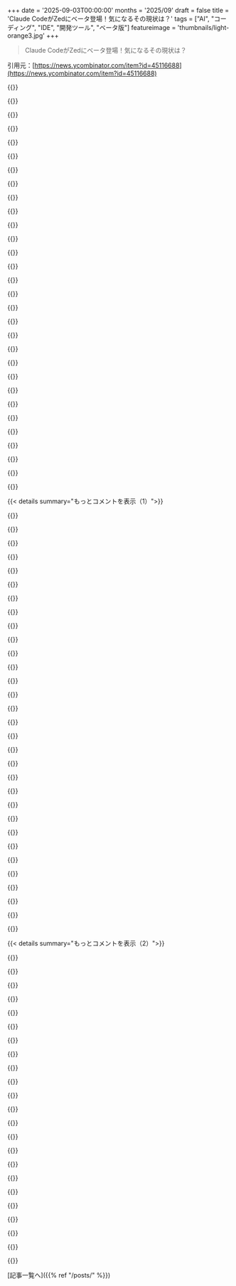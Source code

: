 +++
date = '2025-09-03T00:00:00'
months = '2025/09'
draft = false
title = 'Claude CodeがZedにベータ登場！気になるその現状は？'
tags = ["AI", "コーディング", "IDE", "開発ツール", "ベータ版"]
featureimage = 'thumbnails/light-orange3.jpg'
+++

> Claude CodeがZedにベータ登場！気になるその現状は？

引用元：[https://news.ycombinator.com/item?id=45116688](https://news.ycombinator.com/item?id=45116688)




{{<matomeQuote body="Zedは好きだけど、Claude Code SDKベースのせいで色々未完成だね。/compactコマンドがないから「Prompt too long」エラーで困るし、モデル切り替えやPlan modeもない。IDEの問題も検出してくれないし、ZedのDiscordではAnthropicの担当者に相談しろって言われたよ。現状はZed内でターミナル使う方がマシだね。" userName="agrippanux" createdAt="2025/09/04 04:38:46" color="#ff5c5c">}}




{{<matomeQuote body="Agent Modelは最近出たばかりで、GitHubのIssue見ても急いでリリースしたって感じだね。でも、AI分野ではよくあることだし、基礎ができてればスラッシュコマンドとか小さい機能は後からいくらでも追加できるから、悪いことじゃないと思うよ。" userName="dewey" createdAt="2025/09/04 07:54:07" color="">}}




{{<matomeQuote body="正直、/compactは使ったことないな。いつも/clearして、必要なコンテキストを新しく読み込むんだ。今のところ、コンパクトされたコンテキストってあんまり役に立つとは思えないんだよね。" userName="manmal" createdAt="2025/09/04 06:50:02" color="">}}




{{<matomeQuote body="/compact後ってモデルが混乱しがちだから、俺も/clear派だよ。Claude Codeには、会話ログ、実行コマンドとその結果、成功や失敗、学んだこと、次の計画まで全部記録するように指示してる。コンテキストがいっぱいになったら/clearして、新しいセッションでこのワークログを読み込ませれば、混乱せずに作業を再開できるんだ。ワークログはコンテキストがポータブルになるから超便利だよ。" userName="beefsack" createdAt="2025/09/04 09:02:52" color="#ff33a1">}}




{{<matomeQuote body="/compactのコツは、パラメータを指定することだよ。「/compact XZYに焦点を当てて、次のステップはFOOBAR、BARFOOの概要を残して」みたいにね。そうすれば、要約がずっと的確で役立つようになる。ワークログやPRDはどっちにしろ必須だけどね！" userName="danielbln" createdAt="2025/09/04 11:45:26" color="#ff5733">}}




{{<matomeQuote body="最初はPRDスペックを使ってるんだけど、「ワークログ」ってどうやるのか気になるな。Claude Codeでそれをする具体的な例とかある？" userName="felciano" createdAt="2025/09/04 12:53:38" color="">}}




{{<matomeQuote body="「PRDのフェーズ1を実装し、完了したらPRDを更新してフェーズ2に進む。」みたいに指示すればいいよ。" userName="danielbln" createdAt="2025/09/04 13:04:50" color="">}}




{{<matomeQuote body="そうそう、まさに俺もそんな感じで使ってるよ。/compactも/clearもそれぞれ価値があって、使い分けが大事だね。<br>俺の頭の中ではこんな感じかな：<br>- すぐに直したい／コンテキストを広げたい時 → /compactしてそのまま作業続行<br>- 次のフェーズに移る時 → 引継ぎドキュメントやワークログを更新してもらって、新しいフェーズに送る" userName="raduan" createdAt="2025/09/04 14:42:14" color="#ff5c5c">}}




{{<matomeQuote body="これ、ありがとう！そんな方法があるなんて知らなかったよ。" userName="xd1936" createdAt="2025/09/04 12:43:47" color="">}}




{{<matomeQuote body="Claude Codeを使って、自分で現在の状態を.mdファイルにまとめてから/clearして、そのファイルを新しいコンテキストとして読み込むといいよ。<br>/compactに似てるけど、これでコンテキストを細かく制御できるし、問題があれば修正してやり直せるから便利。" userName="furyofantares" createdAt="2025/09/04 18:10:12" color="#ff5733">}}




{{<matomeQuote body="これらの問題はSDKのせいみたいだから、AnthropicにSDKを採用してもらうのが唯一の現実的な解決策だね。" userName="mi_lk" createdAt="2025/09/04 07:03:40" color="">}}




{{<matomeQuote body="最初は期待したけど、これは実用ツールじゃなくてデモって感じだね。UIはいいけど、プロンプトの長さ制限が厳しくてすぐダメになったよ。<br>数ヶ月後にまた見てみる。" userName="cmrdporcupine" createdAt="2025/09/04 13:45:00" color="">}}




{{<matomeQuote body="Zed好きだからClaudeのネイティブサポートは嬉しいな！<br>ただ、AIオートコンプリートはCursorの方がまだ優秀だと思う。<br>Zedが資金調達したって聞いてよかった。これはCursorに対抗できる質の高いIDEになるための大きな一歩だね。https://benswift.me/blog/2025/07/23/running-claude-code-with...https://zed.dev/blog/sequoia-backs-zed" userName="ppeetteerr" createdAt="2025/09/03 17:35:47" color="#ff5733">}}




{{<matomeQuote body="Zedはコード生成の質はイマイチだけど、Electronアプリじゃないのは評価できるね。" userName="cnqso" createdAt="2025/09/03 18:09:36" color="">}}




{{<matomeQuote body="ホントだよ！Cursorで一番使えるのはAIオートコンプリートであって、エージェントじゃないんだよな。" userName="scottcorgan" createdAt="2025/09/03 18:37:59" color="">}}




{{<matomeQuote body="ZedがOllamaみたいなローカルAIでオートコンプリートを追加できないのは意外だったな。Qwen 2.5 coderみたいに小さくても十分だしオフラインでも動くんだ。<br>Zedみたいな会社がAIモデルのライセンスを売ってくれて、ローカルで実行できると嬉しい。<br>プログラミングドキュメントとかに特化した10-15Bパラメータのモデルなら、結構な値段でも買うよ。" userName="hajile" createdAt="2025/09/03 18:39:27" color="#ff5733">}}




{{<matomeQuote body="もう全てのHNスレッドに、Electronをディスる自動投稿があれば時間短縮になるのにね。" userName="llbbdd" createdAt="2025/09/03 20:05:59" color="">}}




{{<matomeQuote body="Electronは開発者には便利だけど、パフォーマンスやUXを犠牲にするダメなやり方だよ。コーディングエージェントのおかげで、これからはAIが他のプラットフォームの面倒を見てくれるから、みんなネイティブフレームワークに戻って、一つのプラットフォーム向けにコードを書くべきだね。" userName="dcreater" createdAt="2025/09/04 01:34:24" color="#ff5c5c">}}




{{<matomeQuote body="Electron批判は古い幻想だし、そんなことは絶対に起こらないよ。プログラミングはもっと使いやすくなる方向へ進むんだ。<br>HNの奴らを感動させるためだけに、わざわざクロスプラットフォームのネイティブアプリを作るなんて、誰も時間の無駄はしないよ。devex（開発者体験）を軽視してる連中との違いだな。" userName="llbbdd" createdAt="2025/09/04 05:32:14" color="#ff33a1">}}




{{<matomeQuote body="最近はCursorよりZedを使ってるんだけど、唯一オートコンプリートだけが足りないんだよね。リファクタリングとか定型コードが多い時はCursorが最強。Zedのオートコンプリートがもっと良くなったら、Cursorはもういらないな。" userName="mac-monet" createdAt="2025/09/04 02:12:28" color="#785bff">}}




{{<matomeQuote body="Zedって、node.jsランタイムと何百MBものJavaScriptを含んでるんだよね。結局、実質Electronじゃん。" userName="TiredOfLife" createdAt="2025/09/03 19:12:28" color="">}}




{{<matomeQuote body="ちょっと気になるんだけど、Cursorにそのまま留まらないのはなんでなの？" userName="andreygrehov" createdAt="2025/09/04 03:15:48" color="">}}




{{<matomeQuote body="話はズレてないよ。Zedエディタについて議論してるんだから。彼らのマーケティング戦略は「Electronじゃない」「Rust製」「ネイティブ」「VSCodeより速い」ってのが売りでしょ？これこそが、みんながZedに乗り換える唯一の理由なんだから。" userName="arianvanp" createdAt="2025/09/04 06:11:08" color="#ff33a1">}}




{{<matomeQuote body="本当にそうなのかな？結局、仕事ができればいいわけで。理想的な価値観なんて、仕事には役立たないよ。だから、自分に一番合ったエディタと必要な機能を選ぶ。で、今はZedがそれじゃないってだけ。" userName="shreddit" createdAt="2025/09/03 18:15:35" color="#45d325">}}




{{<matomeQuote body="全くのデタラメだね。このブログ記事を読んでみてよ。<br>https://zed.dev/blog/videogame<br>https://zed.dev/blog/we-have-to-start-over" userName="skhameneh" createdAt="2025/09/03 19:44:23" color="#45d325">}}




{{<matomeQuote body="私にとっては、エディタがツールの中で一番重要。AI機能は二の次なんだ。Zedはパフォーマンスもユーザーエクスペリエンスも完璧にこなしてる（うん、エディタにはそれが大事だよね）。AIのゴリゴリユーザーじゃないけど、Zedのインラインサジェストとか、ZedのサブスクでOpus 4.1をたまに使ってるよ。" userName="barkerja" createdAt="2025/09/04 03:48:30" color="#ff33a1">}}




{{<matomeQuote body="私も同じ意見だよ。AIエージェントはあんまり使わないけど、オートコンプリートは好き。でも、GitHub Copilotもこの点ではかなり良くなってきたって聞くけど、どうなんだろう？最近は比較してないんだ。もしパフォーマンスが同じなら、メインIDEがフォーク版なのが嫌だから、GitHub Copilotに戻ることも真剣に考えるだろうね。CursorでAIとは関係ないバグにたまに遭遇するし、修正が遅れたり、フォークが原因の新しいバグじゃないかって心配になるんだ。複雑なコードベースをフォークすることの宿命みたいなものだね。" userName="danenania" createdAt="2025/09/03 21:25:09" color="#ff33a1">}}




{{<matomeQuote body="もうCursorのオートコンプリートが本当に嫌いになったよ。積極的すぎてもうコード書けないんだ。タブだけじゃなくて、CMDまで乗っ取られたみたい。" userName="epolanski" createdAt="2025/09/03 23:52:18" color="#785bff">}}




{{<matomeQuote body="彼らは追いついてないね。時間があったのにしなかったんだ。最近オートコンプリートモデルを4o-miniから4.1-miniに変えたけど、賢くなったわけじゃない。去年のCursorの魔法みたいな体験とは違うよ（最近試してないから、今はもっと良いかもだけど）。WindsurfがCursorの魔法に一番近いって聞いたよ。Windsurfの無料プランで無制限のオートコンプリートが使えるらしいし、試してみようかな。" userName="debian3" createdAt="2025/09/03 22:43:43" color="#38d3d3">}}




{{<matomeQuote body="Zedでローカルモデル使えるってさ！Threadの設定からOllamaを選べるよ。" userName="kilohotel" createdAt="2025/09/03 22:18:56" color="#785bff">}}




{{< details summary="もっとコメントを表示（1）">}}

{{<matomeQuote body="ZedのAI補完はCursorに及ばないし、Zedは不安定でよくクラッシュする。AIプロンプト評価で全チャット履歴が送られるのは、会社にとって大問題だろう。Zedの資金調達は嬉しいが、Sequoiaは後々面倒なVCだ。CursorにはWindsurf、Neo-Vim、Helix、Emacs、Jetbrainsなど競合は多い。AIに全て任せる働き方を望まない人もいるんだ。https://zed.dev/blog/sequoia-backs-zed" userName="kelthuzad" createdAt="2025/09/03 20:37:12" color="#785bff">}}




{{<matomeQuote body="エディターの自動補完は苦手だな。それよりもAIエージェントとペアプロする方がいいよ。エージェントにいっぱいコンテキスト与えて、実装させて、レビューして修正するって感じ。会社のルールでローカルのセルフホストモデルを使わなきゃいけないから、自動補完は邪魔なんだよね。Claude Codeは企業のAWS Bedrockアカウントで使ってるよ。" userName="3uler" createdAt="2025/09/04 08:15:37" color="#ff33a1">}}




{{<matomeQuote body="プログラミングやビジネスライティングに特化した、もっと小さなパラメータのモデルが欲しいって話だけど、今のLLMの賢さには大量のデータでの事前学習が必要なんだ。プログラミングやビジネス文書だけじゃ良いモデルを学習させるには足りないよ。" userName="rolisz" createdAt="2025/09/03 19:47:12" color="#38d3d3">}}




{{<matomeQuote body="プラグインサポートがないとダメだね。" userName="iamsaitam" createdAt="2025/09/03 19:38:46" color="">}}




{{<matomeQuote body="Electronの話なんて2015年からずっと同じで、もう飽き飽きだよ。" userName="evilduck" createdAt="2025/09/04 04:11:07" color="">}}




{{<matomeQuote body="動きが悪いなら悪いって言えよ。Rust製だって？他になんか特別な理由でもあるの？私たちは面白い技術を議論するフォーラムなの？それともVSCodeの代替品について語る場所？で、結局誰が乗り換えてるんだ？製品作ってる人たち？それともHNで変な指標を気にしてる人たち？" userName="llbbdd" createdAt="2025/09/04 06:22:19" color="">}}




{{<matomeQuote body="同意するよ、ZedのCopilot連携はCursorに比べて全然ダメだったから、それがZedを使わないことにした決め手の一つだったな。" userName="slekker" createdAt="2025/09/03 19:40:27" color="">}}




{{<matomeQuote body="メインの意見には同意だけど、俺はバッテリーで作業することが多いから、ネイティブアプリとElectronアプリだと、バッテリーの持ちで数時間の差が出るんだよね。充電サイクルが2倍になるのは理想的じゃないな。" userName="ics" createdAt="2025/09/03 19:17:36" color="#785bff">}}




{{<matomeQuote body="だから俺はオートコンプリート用にnano_coder 0.5b FTを数日で自分で作ったんだ。もっと良くなったv2をリリースする予定だよ！<br>https://huggingface.co/srisree/nano_coder" userName="SquidJack" createdAt="2025/09/04 03:22:13" color="">}}




{{<matomeQuote body="Zedをインストールしてる人たちは乗り換えてるんだよ。何が言いたいのかよくわかんないな。Zedの話題でZedについて話してる人たちに文句言ってるの？<br>Zedは最近すごく成功してるみたいで、唯一の差別化ポイントは「ゼロから高速」ってことだね。VS Codeより機能は少ないし、CursorよりAI機能は劣るけど、それでもみんな気に入ってるみたいだ。結局、VS Code派生にうんざりしてる人たちの市場があるんだな。" userName="arianvanp" createdAt="2025/09/04 08:14:07" color="#ff5c5c">}}




{{<matomeQuote body="Zedを試したいけど、Helixモードはまだ若そうだな。Vimモードも良さそうだけど、Helixモードから離れられないんだ（もちろん、Helixの入力設定を自分でいじってるのもあるし）。<br>望む入力スキームに合うエディタを見つけるのが難しいのは、昔のLSP登場以前を思い出すよ。言語機能でエディタを選んでた時代だね。新しいエディタでもこういうテキスト編集の基本機能が動くように、共通のエディタインターフェースが必要なのかなって思う。かなりの摩擦があるように感じるし。" userName="unshavedyak" createdAt="2025/09/03 17:05:49" color="#ff5733">}}




{{<matomeQuote body="同感だよ。他の部分と分離された、真にプラグイン可能な編集モデルを持つエディタを夢見てきたんだ。Yiはそういう風に設計されてたと思う。Emacs風、Vim風、あるいは自分でモデルをコンパイルできた。<br>EmacsやVimに加えてHelixやKakouneも使ったけど、制限や機能セット、プラグイン地獄にうんざりするよ。<br>Zedを追ってたんだけど、Helixモードを追加したり編集モデルをよりモジュール化できるように再設計したみたいだね。まだかなり新しいけど、バグ修正は速い。もう一度試してみるよ。<br>ここのディスカッションも良いね：https://github.com/zed-industries/zed/discussions/6447<br>Kiにも言及してて、それも良さそう。Helixの矛盾点をいくつか比較してるよ：https://ki-editor.github.io/ki-editor/docs/comparisons/<br>俺はHelixよりKakouneの方が好きだったな（一貫性があったから）。でも、君が言ってるように、編集モデルを簡単に交換できれば、機能でエディタを選べるようになるし、機能とエルゴノミクスな編集モデルの間でトレードオフしなくて済む。皮肉なことに、KiはVS Code内で使える（Vimもそうだけどね）、でもVS Codeは本当にデカくて遅い…" userName="diegs" createdAt="2025/09/03 18:50:26" color="#785bff">}}




{{<matomeQuote body="本当にプラグイン可能なエディタはEmacsだよ。<br>俺も何ヶ月もNeoVim、Emacs、そしてHelixを試してきた。Helixには1年費やしたけど、もっと完全なものが欲しくてZedに乗り換えたんだ。Helixのモーダル編集は可能な限り持ち込んだよ。<br>でも、Emacs。Emacsこそが本当に好きなように何でもなれるんだ。LSPやTree-sitterもついに使えるようになって、ようやく正気を取り戻してEmacsで俺のHelixを構築し始めたところさ。" userName="onehair" createdAt="2025/09/03 20:48:34" color="#785bff">}}




{{<matomeQuote body="どっかの過激なチームが「よし、Emacsを速くするぞ！」って言って、実際に成し遂げてくれたらいいのに。LLMを使えば今は確かに少しは簡単になったけど、それでもかなり大変だよな。" userName="yewenjie" createdAt="2025/09/03 22:37:49" color="">}}




{{<matomeQuote body="LLMを使っても全然簡単にはならないよ。<br>でも、そういうチームはいるさ ;)" userName="conartist6" createdAt="2025/09/04 08:10:42" color="">}}




{{<matomeQuote body="Epsilonは速いEmacsだよ。" userName="haute_cuisine" createdAt="2025/09/04 07:53:51" color="">}}




{{<matomeQuote body="ZedにHelixモードがあるのは嬉しいんだけど、前回試した時はキーマップが未翻訳のところがあったからVimモードに戻っちゃったよ。ベータ版や自作フォークのツールはもう限界だからね。Helixユーザーとして、正直Helixのキーマップが好きかどうか、それともTUI IDEが手軽に使えるから我慢してるのか疑問に思うこともあるけど、今じゃもうHelixモードの筋肉記憶が染み付いてるんだよね。" userName="lemontheme" createdAt="2025/09/04 06:18:08" color="#ff33a1">}}




{{<matomeQuote body="Neovimってサーバーモードで動かせるんだ。VSCodeでNeovimを使ってるのは、その機能のおかげなんだよ。Helixもサーバーモードを実装すれば、どんなエディタにも統合できるようになるんじゃないかな。" userName="bobbylarrybobby" createdAt="2025/09/03 21:05:25" color="#785bff">}}




{{<matomeQuote body="HelixはLSPサポートが良いみたいだね。うちの会社で使ってる言語でフルサポートされてないのはGraphQLだけで、これだけオートインデントが効かないんだ。EmacsでHelixみたいなのを試したいならmeow-modeがあるよ。俺はHelixユーザーじゃないけど、meowをHelixっぽく設定するのは難しくないはずだよ。" userName="Karrot_Kream" createdAt="2025/09/03 18:18:00" color="#ff33a1">}}




{{<matomeQuote body="Vimのバインディングに慣れてるなら、Helixの「オブジェクト→アクション」っていう仕組みにそこまで価値があるのかな？" userName="yes_but_no" createdAt="2025/09/03 18:13:03" color="">}}




{{<matomeQuote body="俺も同じこと考えてたんだけど、数年前にHelixを使ってみたらもう手放せなくなっちゃった。本当に快適だし、必要な機能がほとんど最初から入ってるのが最高だよ。VimとかNeoVimの設定で時間かけすぎたなって思うもん。" userName="sxg" createdAt="2025/09/03 19:29:52" color="#ff5c5c">}}




{{<matomeQuote body="俺にとっては、間違いなく価値があるね。それに、筋肉記憶を切り替えるのは結構大変なんだよ。ずっと前にKakouneに切り替えて、その後デザインがもっと好きだったからHelixに変えたんだ。" userName="unshavedyak" createdAt="2025/09/03 19:06:17" color="">}}




{{<matomeQuote body="Helixは4年くらい前からあるよ、Zedの2倍も古いんだぜ！" userName="dcre" createdAt="2025/09/03 19:55:22" color="">}}




{{<matomeQuote body="いや、同じくらいだよ。Zedは2021年2月20日に今のUIフレームワークで再構築を始めたんだ。" userName="valtism" createdAt="2025/09/03 21:33:05" color="#785bff">}}




{{<matomeQuote body="同じ問題に直面したよ。Helixモードを試して興奮したのに、当然Backspaceショートカットがないって気づいたんだ。そりゃそうだろ、でもやっぱりHelixに戻っちゃった！" userName="chamomeal" createdAt="2025/09/03 19:04:12" color="">}}




{{<matomeQuote body="えっ、Helixモードなんてあるの？Helixを学びたいし、ちょっとした編集で使いたいと思ってたけど、どのエディタにもHelixモードがあるのは初めて知ったよ。" userName="artdigital" createdAt="2025/09/04 02:47:04" color="">}}




{{<matomeQuote body="Zedのコンセプトや基盤は好きだし、もっとこういうツールが欲しいんだけど、細かい点で使いにくいんだよね。<br>設定管理がごちゃ混ぜだし、”settings.json”をすぐに開いたり、再起動時に開いてほしい。あと、ネイティブツール呼び出し対応してないLLMを使えるようにしてほしいな。UIも新参者にはちょっと散らかってて圧倒される感じ。エンジニア向けって感じで、初心者には優しくないよね。でも、致命的な欠点じゃないから、また後で試してみるかも。" userName="skhameneh" createdAt="2025/09/03 18:17:31" color="#ff33a1">}}




{{<matomeQuote body="細かい問題は急速に良くなってるよ。半年前はZedにいくつか小さい問題があったけど、ほとんど修正されちゃったんだ。" userName="honeycrispy" createdAt="2025/09/03 18:29:28" color="">}}




{{<matomeQuote body="そうは言っても、Zedとプラグインの間で変更が多すぎて、何が壊れたのか突き止めるのが大変なんだよね。" userName="bradgessler" createdAt="2025/09/04 01:32:52" color="">}}




{{<matomeQuote body="ちなみに、Zedには”settings.json”を開くデフォルトのキーバインドがあると思うよ。Ctrl+,だね。これも設定できるんじゃないかな？" userName="gm678" createdAt="2025/09/03 18:47:35" color="#45d325">}}

{{</details>}}




{{< details summary="もっとコメントを表示（2）">}}

{{<matomeQuote body="MacBookユーザーにプロヒント！macOSではcmd+,がどんなアプリでも設定を開く標準的なキーバインドだよ。" userName="iknowstuff" createdAt="2025/09/04 02:58:36" color="">}}




{{<matomeQuote body="Commandキーを押しながらコンマキーを押すってことだよ。それは使えるはず。" userName="nkantar" createdAt="2025/09/04 03:38:50" color="">}}




{{<matomeQuote body="コマンドパレットで”open settings”って検索しても開けるよ。あと、”settings.json”エディタはLSPサポートもしてるんだ。" userName="olejorgenb" createdAt="2025/09/04 23:01:13" color="#38d3d3">}}




{{<matomeQuote body="Zedのセットアップに苦労したよ。パワーユーザー向けエディタは良いんだけど、シンタックスハイライトのオプションが少なすぎて諦めたんだ。SublimeTextの素晴らしいシステムに慣れてるからかもしれないけど、全然足りなかったね。Vimモードのキーバインディングも変だけど、慣れればいけるかも。でも関数と引数、ローカル変数の色分けは絶対譲れない！<br>AI機能も含め、また近いうちに試したいな！" userName="bbor" createdAt="2025/09/03 18:30:20" color="#ff5c5c">}}




{{<matomeQuote body="Zedはツール呼び出しなしでLLMを実行できる方法があるよ。エージェントペインのメニューから”new text thread”を選べばいい。たぶんキーボードショートカットもあると思うけど、今スマホだからわからないな。" userName="throw47592" createdAt="2025/09/04 01:02:32" color="#785bff">}}




{{<matomeQuote body="もう一度確認してみるけど、俺が試した限り、スレッドを開始しようとすると全部ペイロードにツール呼び出しが入ってたんだ。ツール呼び出しの指示なしでメッセージを送るのが無理だったよ。キミが言ってることはまさに俺が試したことと同じだ。Zedを再起動しながら6種類以上のモデル設定を試したけど、ドキュメントとZedが設定しようとすることが違うし、フィールドも組み込みの型チェックと合わないんだ。openaiとかopenai_compatible、openrouterも試したけど、RESTサーバーへのリクエストは全部ツール呼び出しを含んでいたよ。" userName="skhameneh" createdAt="2025/09/04 01:21:40" color="#ff5733">}}




{{<matomeQuote body="モデル選択のドロップダウンの隣にツールプロファイルを選択するドロップダウンがあるはずだよ。”Minimal”を選べばツールなしだ。”New text thread”もツールなしのはずだよ。<br>https://zed.dev/docs/ai/agent-panel#profiles" userName="deredede" createdAt="2025/09/04 07:03:22" color="#ff5733">}}




{{<matomeQuote body="テキストスレッドにはツールがないよ。LLMの応答も含めて自由に編集できるただのMarkdownテキストだから、LLMとの煩わしいやり取りなしで自分で細かい修正ができるんだ。ただ、キャッシュ最適化が犠牲になる可能性はあるけどね。" userName="freehorse" createdAt="2025/09/04 07:38:20" color="#ff5733">}}




{{<matomeQuote body="試してみたけど、まだいくつか重要な機能が足りないと思う。<br>・自動承認がずっと続きっぱなしなのはバグっぽい。<br>・CLI版みたいに特定のメッセージに戻って削除できるといいな。<br>・プランモードはどこ？見つけられなかった。<br>・バックグラウンドタスクが見にくい。<br>・モデル変更や新しいセッションの作成（/newとか）はどうやるの？/clearもサポートされてないのはなぜ？<br>・ターミナルで編集内容が全部表示されるのは嫌だ。デフォルトで折りたたむか、プレビューで見せてほしい。" userName="dimgl" createdAt="2025/09/03 21:03:24" color="#38d3d3">}}




{{<matomeQuote body="注意：SSHベースのリモート開発を使う場合、これは機能しないよ。<br>https://x.com/sridca/status/1963271904384401886" userName="srid" createdAt="2025/09/03 17:11:32" color="">}}




{{<matomeQuote body="それは残念だね。俺はZedを使ってるんだけど、このエージェント機能がセキュリティの悪夢みたいに思えるから、開発環境をコンテナ化（SSHリモート開発でZedをコンテナに接続）しようとしてるところなんだ。せめて影響範囲をリポジトリディレクトリに制限したいよ。" userName="cedws" createdAt="2025/09/03 17:36:34" color="#45d325">}}




{{<matomeQuote body="これ、1週間以内にはサポートされると思うよ。デバッガの改善がめちゃくちゃ速いから、リモートのClaude Code接続もすぐにサポートされるはずだ。" userName="pimeys" createdAt="2025/09/03 18:07:20" color="">}}




{{<matomeQuote body="Zedのリモート開発、残念ながら全然良くないわ。なぜかローカルエディタの設定がリモートセッションにデフォルトで適用されないんだよね。リモートごとに設定ファイルがあるのは、個人的には疑問な選択だと思うな。" userName="mxs_" createdAt="2025/09/04 02:48:04" color="#45d325">}}




{{<matomeQuote body="これって何か理由あるの？一時的なの？それともずっとサポートされない感じ？" userName="achairapart" createdAt="2025/09/03 18:06:49" color="">}}




{{<matomeQuote body="確かCursorでも動かないし、AIサイドバーも変な問題が出てた気がする。SSHワークフローは結局VSCodeに戻っちゃったよ。" userName="mcintyre1994" createdAt="2025/09/04 08:14:10" color="">}}




{{<matomeQuote body="最近の数リリース前から、SSH経由のリモート環境でZedを使うと完全にクラッシュするようになったんだよね。" userName="johntash" createdAt="2025/09/05 20:23:40" color="#785bff">}}




{{<matomeQuote body="Zedは久しぶりに最高のエディタだよ。AIサポートに深く潜らなくても大好きだね。" userName="giancarlostoro" createdAt="2025/09/03 15:46:20" color="">}}




{{<matomeQuote body="Zedで1ヶ月フルタイムで働いて、本当に気に入ってるわ。LLM統合はオートコンプリート以外ほとんど使わないけど、20ドルのサブスクでサポートしてるよ。<br>最初はApple-firstだからってすごく否定的だったんだけど、Linuxサポートがすごく良くなって、Windowsももうすぐみたいで、見方が変わった！" userName="wraptile" createdAt="2025/09/04 04:44:59" color="#ff5733">}}




{{<matomeQuote body="Zedは大好きだけど、あぁ、VC資金を受けてるんだよね。結末はみんな知ってるでしょ。今まで（Vimじゃない）アプリで実装されたVIMモードで最高だよ。Jetbrains製品でほとんど使ってるけど、2番目のエディタとして使ってるよ。<br>VC資金の中期的な影響については間違っててほしいけど、AI AI AIを急いで出すのは、醜いフォントレンダリングみたいな根本的な問題が残ってることの表れみたいだね。" userName="kar1181" createdAt="2025/09/04 07:02:40" color="#ff5733">}}




{{<matomeQuote body="Zedがオープンソースなのが、僕が使い続ける100%の理由だよ。何かあってもフォークして、現状を受け入れるだけだからね。" userName="ramon156" createdAt="2025/09/04 07:15:48" color="">}}




{{<matomeQuote body="VS Codeもオープンソースだけど、Microsoftの多くの拡張機能はクローズドソースなんだよね。Zedが同じ道を進まないことを願ってるよ。" userName="tempaccount420" createdAt="2025/09/04 11:23:55" color="">}}




{{<matomeQuote body="同意だね。オープンソースも万能薬じゃないのは数えきれないほどのプロジェクトで見てきたけど、エディタとそのエコシステムへの投資が裏切られる懸念をいくらかは和らげてくれるよね。" userName="kar1181" createdAt="2025/09/04 07:18:49" color="#38d3d3">}}

{{</details>}}



[記事一覧へ]({{% ref "/posts/" %}})
